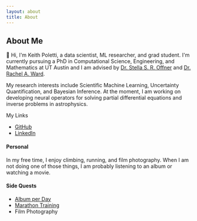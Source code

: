 ```yaml
---
layout: about
title: About
---
```


<!-- al -->
<!-- Random image from Zach Stoebner-->
<div id="random-image"></div>

<script>

// **when adding new images, run rename_images.py and paste output here**
var images = ['1.jpg', '2.jpg', '3.jpg', '4.jpg'];  

// Function to select and display a random image
function displayRandomImage() {
    var randomImage = images[Math.floor(Math.random() * images.length)];
    var imgElement = `<img src="assets/images/profiles/${randomImage}" alt="random image of Keith Poletti" style="height:500px;max-width:100%;" >`;
    document.getElementById("random-image").innerHTML = imgElement;
}

// Call the function to display the random image
displayRandomImage();
</script>

## About Me

:wave: Hi, I'm Keith Poletti, a data scientist, ML researcher, and grad student.
I'm currently pursuing a PhD in Computational Science, Engineering, and Mathematics at UT Austin and I am advised
by [Dr. Stella S. R. Offner](https://sites.google.com/view/stellaoffner/home) and [Dr. Rachel A. Ward](https://sites.google.com/prod/view/rward/home).

My research interests include Scientific Machine Learning, Uncertainty Quantification, and Bayesian Inference.
At the moment, I am working on developing neural operators for solving partial differential equations and inverse problems in astrophysics.

My Links
- [GitHub](https://github.com/KPoletti/)
- [LinkedIn](https://www.linkedin.com/in/keith-poletti/)

#### Personal
In my free time, I enjoy climbing, running, and film photography. When I am not doing one of those things, I am probably listening to an album or watching a movie.

#### Side Quests
- [Album per Day](/sideQuests/album)
- [Marathon Training](/sideQuests/marathon)
- Film Photography

